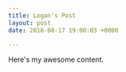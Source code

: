 ```yaml
---
title: Logan's Post
layout: post
date: 2018-08-17 19:00:03 +0000

---
```

Here's my awesome content.